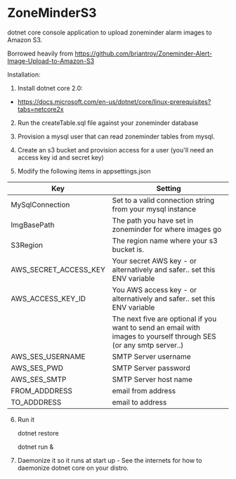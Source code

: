 # ZoneMinderS3

dotnet core console application to upload zoneminder alarm images to Amazon S3.

Borrowed heavily from https://github.com/briantroy/Zoneminder-Alert-Image-Upload-to-Amazon-S3

Installation:

1) Install dotnet core 2.0:

- https://docs.microsoft.com/en-us/dotnet/core/linux-prerequisites?tabs=netcore2x

2) Run the createTable.sql file against your zoneminder database

3) Provision a mysql user that can read zoneminder tables from mysql.  

4) Create an s3 bucket and provision access for a user (you'll need an access key id and secret key)

5) Modify the following items in appsettings.json

Key | Setting
------------ | -------------
MySqlConnection | Set to a valid connection string from your mysql instance
ImgBasePath | The path you have set in zoneminder for where images go
S3Region | The region name where your s3 bucket is.
AWS_SECRET_ACCESS_KEY | Your secret AWS key - or alternatively and safer.. set this ENV variable
AWS_ACCESS_KEY_ID | You AWS access key - or alternatively and safer.. set this ENV variable
|| The next five are optional if you want to send an email with images to yourself through SES (or any smtp server..)
AWS_SES_USERNAME | SMTP Server username
AWS_SES_PWD | SMTP Server password
AWS_SES_SMTP | SMTP Server host name
FROM_ADDDRESS | email from address
TO_ADDDRESS | email to address

6) Run it

    dotnet restore

    dotnet run & 

7) Daemonize it so it runs at start up - See the internets for how to daemonize dotnet core on your distro.

